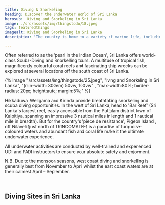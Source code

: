 ```yaml
---
title: Diving & Snorkeling
heading: Discover the Underwater World of Sri Lanka
herosub:  Diving and Snorkeling in Sri Lanka
image: ./src/assets/img/thingstodo/18.jpeg
tags: featuredthings
imagealt: Diving and Snorkeling in Sri Lanka
description: 'The country is home to a variety of marine life, including coral reefs, colorful fish, sea turtles, and even shipwrecks.'

---
```



Often referred to as the 'pearl in the Indian Ocean', Sri Lanka offers world-class Scuba-Diving and Snorkelling tours. A multitude of tropical fish, magnificently colourful coral reefs and fascinating ship wrecks can be explored at several locations off the south coast of Sri Lanka.

{% image "./src/assets/img/thingstodo/25.jpeg", "iving and Snorkeling in Sri Lanka", "(min-width: 300em) 50vw, 100vw" , "max-width:80%; border-radius: 20px; height:auto; margin:5%;" %}


Hikkaduwa, Weligama and Kirinda provide breathtaking snorkeling and scuba diving opportunities. In the west of Sri Lanka, head to 'Bar Reef' (Sri Lanka's largest reef, easily accessible from the Puttalam district town of Kalpitiya, spanning an impressive 3 nautical miles in length and 1 nautical mile in breadth). But for the country's 'pièce de resistance', Pigeon Island , off Nilaveli (just north of TRINCOMALEE) is a paradise of turquoise-coloured waters and abundant fish and coral life make it the ultimate underwater experience.

All underwater activities are conducted by well-trained and experienced UDI and PADI instructors to ensure your absolute safety and enjoyment.

N.B. Due to the monsoon seasons, west coast diving and snorkelling is generally best from November to April whilst the east coast waters are at their calmest April – September.

<br>
<h2 class="h2 hero-title title " id="title">
  Diving Sites in Sri Lanka
</h2>